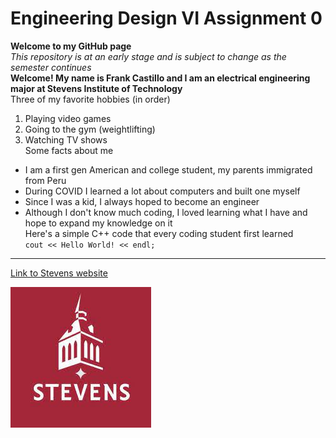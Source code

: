 # Engineering Design VI Assignment 0
**Welcome to my GitHub page**  
*This repository is at an early stage and is subject to change as the semester continues*  
**Welcome! My name is Frank Castillo and I am an electrical engineering major at Stevens Institute of Technology**  
Three of my favorite hobbies (in order)
1. Playing video games
2. Going to the gym (weightlifting)
3. Watching TV shows  
Some facts about me
- I am a first gen American and college student, my parents immigrated from Peru
- During COVID I learned a lot about computers and built one myself
- Since I was a kid, I always hoped to become an engineer
- Although I don't know much coding, I loved learning what I have and hope to expand my knowledge on it  
Here's a simple C++ code that every coding student first learned  
`cout << Hello World! << endl;`  
---
[Link to Stevens website](https://www.stevens.edu)

![Stevens logo](stevens_logo.jpg)
